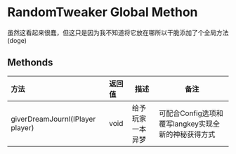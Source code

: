 # RandomTweaker Global Methon
虽然这看起来很蠢，但这只是因为我不知道将它放在哪所以干脆添加了个全局方法(doge)
## Methonds

| 方法                             | 返回值 | 描述             | 备注                                                |
| :------------------------------- | :----- | ---------------- | --------------------------------------------------- |
| giverDreamJournl(IPlayer player) | void   | 给予玩家一本异梦 | 可配合Config选项和覆写langkey实现全新的神秘获得方式 |

